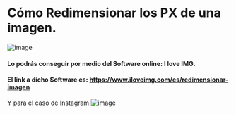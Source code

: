 # Cómo Redimensionar los PX de una imagen.

![image](https://user-images.githubusercontent.com/124466958/226968164-358be9b2-1e88-4f5b-9ebf-15593ff96e74.png)

#### Lo podrás conseguir por medio del Software online: I love IMG.
#### El link a dicho Software es: https://www.iloveimg.com/es/redimensionar-imagen

Y para el caso de Instagram ![image](https://user-images.githubusercontent.com/124466958/227007450-6b8cfea7-ec5c-4113-928d-7d6abc2e189f.png)
